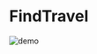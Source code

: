 # FindTravel

![demo](https://cloud.githubusercontent.com/assets/1322515/19627496/d9c00200-9982-11e6-855a-412347ed0524.gif)
